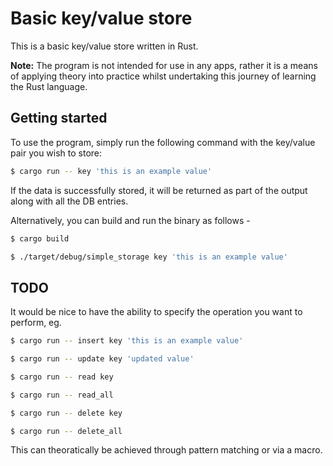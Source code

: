 # Basic key/value store

This is a basic key/value store written in Rust.

**Note:** The program is not intended for use in any apps, rather it is a means of applying theory into practice whilst undertaking this journey of learning the Rust language.

## Getting started

To use the program, simply run the following command with the key/value pair you wish to store:

```bash
$ cargo run -- key 'this is an example value'
```

If the data is successfully stored, it will be returned as part of the output along with all the DB entries.

Alternatively, you can build and run the binary as follows -

```bash
$ cargo build

$ ./target/debug/simple_storage key 'this is an example value'
```

## TODO

It would be nice to have the ability to specify the operation you want to perform, eg. 

```bash
$ cargo run -- insert key 'this is an example value'

$ cargo run -- update key 'updated value'

$ cargo run -- read key

$ cargo run -- read_all

$ cargo run -- delete key

$ cargo run -- delete_all
```

This can theoratically be achieved through pattern matching or via a macro.
